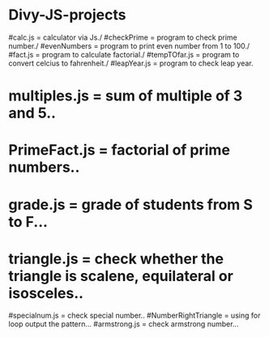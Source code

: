 # Divy-JS-projects
 #calc.js = calculator via Js./
 #checkPrime = program to check prime number./
 #evenNumbers = program to print even number from 1 to 100./
	#fact.js = program to calculate factorial./
	#tempTOfar.js = program to convert celcius to fahrenheit./
	#leapYear.js = program to check leap year.
# multiples.js = sum of multiple of 3 and 5.. 
# PrimeFact.js = factorial of prime numbers..
# grade.js = grade of students from S to F...
# triangle.js  = check whether the triangle is scalene, equilateral or isosceles..
#specialnum.js = check special number..
#NumberRightTriangle = using for loop output the pattern... 
#armstrong.js = check armstrong number...
